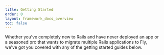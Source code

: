 ```yaml
---
title: Getting Started
order: 0
layout: framework_docs_overview
toc: false
---
```


Whether you've completely new to Rails and have never deployed an app or a seasoned pro that wants to migrate multiple Rails applications to Fly, we've got you covered with any of the getting started guides below.